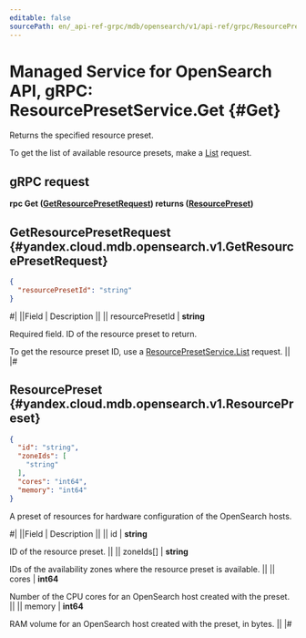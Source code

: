 ```yaml
---
editable: false
sourcePath: en/_api-ref-grpc/mdb/opensearch/v1/api-ref/grpc/ResourcePreset/get.md
---
```


# Managed Service for OpenSearch API, gRPC: ResourcePresetService.Get {#Get}

Returns the specified resource preset.

To get the list of available resource presets, make a [List](/docs/managed-opensearch/api-ref/grpc/ResourcePreset/list#List) request.

## gRPC request

**rpc Get ([GetResourcePresetRequest](#yandex.cloud.mdb.opensearch.v1.GetResourcePresetRequest)) returns ([ResourcePreset](#yandex.cloud.mdb.opensearch.v1.ResourcePreset))**

## GetResourcePresetRequest {#yandex.cloud.mdb.opensearch.v1.GetResourcePresetRequest}

```json
{
  "resourcePresetId": "string"
}
```

#|
||Field | Description ||
|| resourcePresetId | **string**

Required field. ID of the resource preset to return.

To get the resource preset ID, use a [ResourcePresetService.List](/docs/managed-opensearch/api-ref/grpc/ResourcePreset/list#List) request. ||
|#

## ResourcePreset {#yandex.cloud.mdb.opensearch.v1.ResourcePreset}

```json
{
  "id": "string",
  "zoneIds": [
    "string"
  ],
  "cores": "int64",
  "memory": "int64"
}
```

A preset of resources for hardware configuration of the OpenSearch hosts.

#|
||Field | Description ||
|| id | **string**

ID of the resource preset. ||
|| zoneIds[] | **string**

IDs of the availability zones where the resource preset is available. ||
|| cores | **int64**

Number of the CPU cores for an OpenSearch host created with the preset. ||
|| memory | **int64**

RAM volume for an OpenSearch host created with the preset, in bytes. ||
|#